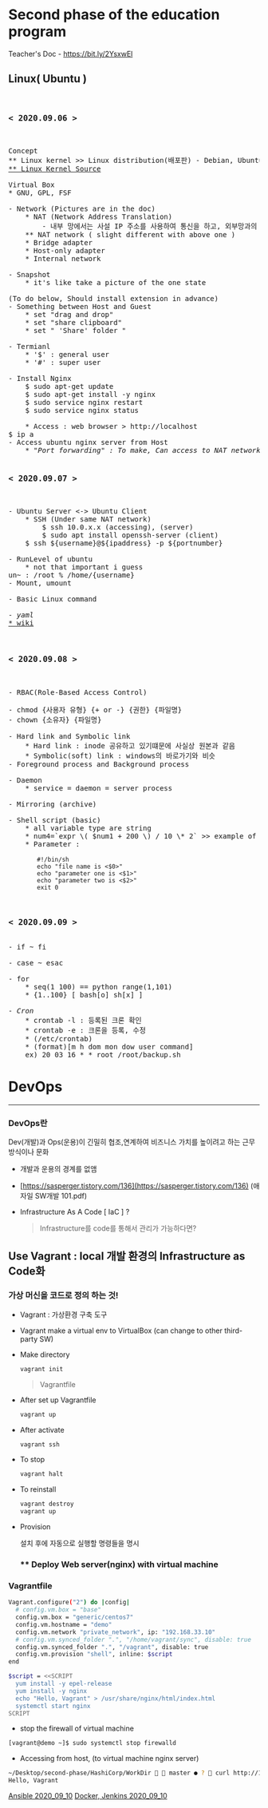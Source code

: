 # Second phase of the education program

Teacher's Doc - https://bit.ly/2YsxwEl

## Linux( Ubuntu )
<pre>

<h3>< 2020.09.06 ></h3>

Concept
** Linux kernel >> Linux distribution(배포판) - Debian, Ubuntu
<a href="https://github.com/torvalds/linux">** Linux Kernel Source</a>

Virtual Box
* GNU, GPL, FSF

- Network (Pictures are in the doc)
    * NAT (Network Address Translation)
        - 내부 망에서는 사설 IP 주소를 사용하여 통신을 하고, 외부망과의 통신시에는 NAT를 거쳐 공인 IP 주소로 자동 변환
    ** NAT network ( slight different with above one )
    * Bridge adapter
    * Host-only adapter
    * Internal network

- Snapshot
    * it's like take a picture of the one state

(To do below, Should install extension in advance)
- Something between Host and Guest 
    * set "drag and drop"
    * set "share clipboard"
    * set " 'Share' folder "

- Termianl
    * '$' : general user
    * '#' : super user

- Install Nginx
    $ sudo apt-get update
    $ sudo apt-get install -y nginx
    $ sudo service nginx restart
    $ sudo service nginx status

    * Access : web browser > http://localhost
$ ip a
- Access ubuntu nginx server from Host
    <em>* "Port forwarding" : To make, Can access to NAT network thorough PORT</em>

<h3>< 2020.09.07 ></h3>

- Ubuntu Server <-> Ubuntu Client
    * SSH (Under same NAT network)
        $ ssh 10.0.x.x (accessing), (server)
        $ sudo apt install openssh-server (client)
    $ ssh ${username}@${ipaddress} -p ${portnumber}

- RunLevel of ubuntu
    * not that important i guess
un~ : /root % /home/{username}
- Mount, umount

- Basic Linux command

<em>- yaml</em>
<a href="https://ko.wikipedia.org/wiki/YAML">* wiki</a>


<h3>< 2020.09.08 ></h3>

- RBAC(Role-Based Access Control)

- chmod {사용자 유형} {+ or -} {권한} {파일명}
- chown {소유자} {파일명}

- Hard link and Symbolic link
    * Hard link : inode 공유하고 있기떄문에 사실상 원본과 같음 
    * Symbolic(soft) link : windows의 바로가기와 비슷
- Foreground process and Background process

- Daemon
    * service = daemon = server process

- Mirroring (archive)

- Shell script (basic)
    * all variable type are string 
    * num4=`expr \( $num1 + 200 \) / 10 \* 2` >> example of integer expression
    * Parameter :
        <code>
        #!/bin/sh
        echo "file name is <$0>"
        echo "parameter one is <$1>"
        echo "parameter two is <$2>"
        exit 0
        </code>

<h3>< 2020.09.09 ></h3>
- if ~ fi

- case ~ esac

- for 
    * seq(1 100) == python range(1,101)
    * {1..100} [ bash[o] sh[x] ]

<em>- Cron</em>
    * crontab -l : 등록된 크론 확인
    * crontab -e : 크론을 등록, 수정
    * (/etc/crontab)
    * (format)[m h dom mon dow user command]
    ex) 20 03 16 * * root /root/backup.sh
</pre>

# DevOps

---

### DevOps란

Dev(개발)과 Ops(운용)이 긴밀히 협조,연계하여 비즈니스 가치를 높이려고 하는 근무 방식이나 문화

- 개발과 운용의 경계를 없앰

- [https://sasperger.tistory.com/136](https://sasperger.tistory.com/136) (애자일 SW개발 101.pdf)

- Infrastructure As A Code [ IaC ] ?

  > Infrastructure를 code를 통해서 관리가 가능하다면? 

## Use Vagrant : local 개발 환경의 Infrastructure as Code화

### 가상 머신을 코드로 정의 하는 것!

- Vagrant : 가상환경 구축 도구

- Vagrant make a virtual env to VirtualBox (can change to other third-party SW)

- Make directory

  ```bash
  vagrant init
  ```

  > Vagrantfile

- After set up Vagrantfile

  ```bash
  vagrant up
  ```

- After activate

  ```bash
  vagrant ssh
  ```

- To stop

  ```bash
  vagrant halt
  ```

- To reinstall

  ```bash
  vagrant destroy
  vagrant up
  ```

- Provision

  설치 후에 자동으로 실행할 명령들을 명시

  ### ** Deploy Web server(nginx) with virtual machine

### Vagrantfile

```bash
Vagrant.configure("2") do |config|
  # config.vm.box = "base"
  config.vm.box = "generic/centos7"
  config.vm.hostname = "demo"
  config.vm.network "private_network", ip: "192.168.33.10"
  # config.vm.synced_folder ".", "/home/vagrant/sync", disable: true
  config.vm.synced_folder ".", "/vagrant", disable: true
  config.vm.provision "shell", inline: $script
end

$script = <<SCRIPT
  yum install -y epel-release
  yum install -y nginx
  echo "Hello, Vagrant" > /usr/share/nginx/html/index.html
  systemctl start nginx
SCRIPT
```

- stop the firewall of virtual machine

```bash
[vagrant@demo ~]$ sudo systemctl stop firewalld
```

- Accessing from host, (to virtual machine nginx server)

```bash
~/Desktop/second-phase/HashiCorp/WorkDir   master ● ?  curl http://192.168.33.10
Hello, Vagrant
```
[Ansible 2020_09_10](./TIL/2020_09_10)
[Docker, Jenkins 2020_09_10](./TIL/2020_09_10)